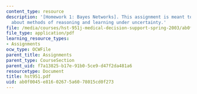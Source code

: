 ```yaml
---
content_type: resource
description: '[Homework 1: Bayes Networks]. This assignment is meant to teach you
  about methods of reasoning and learning under uncertainty.'
file: /media/courses/hst-951j-medical-decision-support-spring-2003/ab0f0045e81602675a6078015cd0f273_hst951.pdf
file_type: application/pdf
learning_resource_types:
- Assignments
ocw_type: OCWFile
parent_title: Assignments
parent_type: CourseSection
parent_uid: f7a13825-b17e-91b0-5ce9-d47f2da481a6
resourcetype: Document
title: hst951.pdf
uid: ab0f0045-e816-0267-5a60-78015cd0f273
---
```

